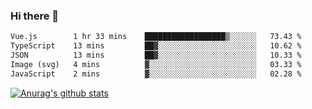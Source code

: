 ### Hi there 👋



<!--
**webB1an/webB1an** is a ✨ _special_ ✨ repository because its `README.md` (this file) appears on your GitHub profile.

Here are some ideas to get you started:

- 🔭 I’m currently working on ...
- 🌱 I’m currently learning ...
- 👯 I’m looking to collaborate on ...
- 🤔 I’m looking for help with ...
- 💬 Ask me about ...
- 📫 How to reach me: ...
- 😄 Pronouns: ...
- ⚡ Fun fact: ...
-->

<!--START_SECTION:waka-->

```txt
Vue.js        1 hr 33 mins    ██████████████████▒░░░░░░   73.43 %
TypeScript    13 mins         ██▓░░░░░░░░░░░░░░░░░░░░░░   10.62 %
JSON          13 mins         ██▓░░░░░░░░░░░░░░░░░░░░░░   10.33 %
Image (svg)   4 mins          ▓░░░░░░░░░░░░░░░░░░░░░░░░   03.33 %
JavaScript    2 mins          ▓░░░░░░░░░░░░░░░░░░░░░░░░   02.28 %
```

<!--END_SECTION:waka-->


[![Anurag's github stats](https://github-readme-stats.vercel.app/api?username=webB1an&show_icons=true&theme=radical)](https://github.com/anuraghazra/github-readme-stats)

